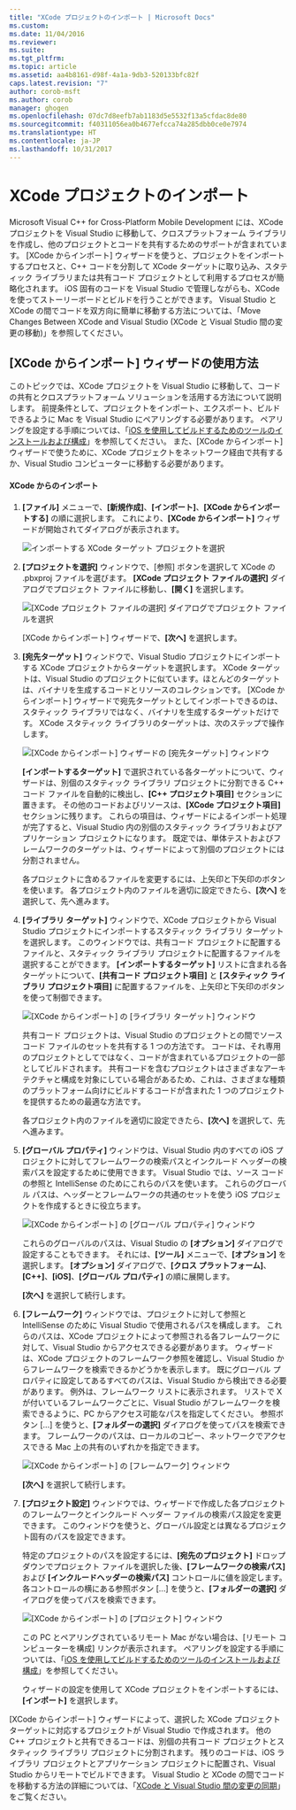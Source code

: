 ```yaml
---
title: "XCode プロジェクトのインポート | Microsoft Docs"
ms.custom: 
ms.date: 11/04/2016
ms.reviewer: 
ms.suite: 
ms.tgt_pltfrm: 
ms.topic: article
ms.assetid: aa4b8161-d98f-4a1a-9db3-520133bfc82f
caps.latest.revision: "7"
author: corob-msft
ms.author: corob
manager: ghogen
ms.openlocfilehash: 07dc7d8eefb7ab1183d5e5532f13a5cfdac8de80
ms.sourcegitcommit: f40311056ea0b4677efcca74a285dbb0ce0e7974
ms.translationtype: HT
ms.contentlocale: ja-JP
ms.lasthandoff: 10/31/2017
---
```

# <a name="import-an-xcode-project"></a>XCode プロジェクトのインポート
Microsoft Visual C++ for Cross-Platform Mobile Development には、XCode プロジェクトを Visual Studio に移動して、クロスプラットフォーム ライブラリを作成し、他のプロジェクトとコードを共有するためのサポートが含まれています。 [XCode からインポート] ウィザードを使うと、プロジェクトをインポートするプロセスと、C++ コードを分割して XCode ターゲットに取り込み、スタティック ライブラリまたは共有コード プロジェクトとして利用するプロセスが簡略化されます。 iOS 固有のコードを Visual Studio で管理しながらも、XCode を使ってストーリーボードとビルドを行うことができます。 Visual Studio と XCode の間でコードを双方向に簡単に移動する方法については、「Move Changes Between XCode and Visual Studio (XCode と Visual Studio 間の変更の移動)」を参照してください。  
  
## <a name="using-the-import-from-xcode-wizard"></a>[XCode からインポート] ウィザードの使用方法  
 このトピックでは、XCode プロジェクトを Visual Studio に移動して、コードの共有とクロスプラットフォーム ソリューションを活用する方法について説明します。 前提条件として、プロジェクトをインポート、エクスポート、ビルドできるように Mac を Visual Studio にペアリングする必要があります。 ペアリングを設定する手順については、「[iOS を使用してビルドするためのツールのインストールおよび構成](../cross-platform/install-and-configure-tools-to-build-using-ios.md)」を参照してください。 また、[XCode からインポート] ウィザードで使うために、XCode プロジェクトをネットワーク経由で共有するか、Visual Studio コンピューターに移動する必要があります。  
  
#### <a name="import-from-xcode"></a>XCode からのインポート  
  
1.  **[ファイル]** メニューで、**[新規作成]**、**[インポート]**、**[XCode からインポートする]** の順に選択します。 これにより、**[XCode からインポート]** ウィザードが開始されてダイアログが表示されます。  
  
     ![インポートする XCode ターゲット プロジェクトを選択](../cross-platform/media/cppmdd_u2_importxcode_choose.PNG "CPPMDD_U2_ImportXCode_Choose")  
  
2.  **[プロジェクトを選択]** ウィンドウで、[参照] ボタンを選択して XCode の .pbxproj ファイルを選びます。 **[XCode プロジェクト ファイルの選択]** ダイアログでプロジェクト ファイルに移動し、**[開く]** を選択します。  
  
     ![[XCode プロジェクト ファイルの選択] ダイアログでプロジェクト ファイルを選択](../cross-platform/media/cppmdd_u2_importxcode_browse.PNG "CPPMDD_U2_ImportXCode_Browse")  
  
     [XCode からインポート] ウィザードで、**[次へ]** を選択します。  
  
3.  **[宛先ターゲット]** ウィンドウで、Visual Studio プロジェクトにインポートする XCode プロジェクトからターゲットを選択します。 XCode ターゲットは、Visual Studio のプロジェクトに似ています。ほとんどのターゲットは、バイナリを生成するコードとリソースのコレクションです。 [XCode からインポート] ウィザードで宛先ターゲットとしてインポートできるのは、スタティック ライブラリではなく、バイナリを生成するターゲットだけです。 XCode スタティック ライブラリのターゲットは、次のステップで操作します。  
  
     ![[XCode からインポート] ウィザードの [宛先ターゲット] ウィンドウ](../cross-platform/media/cppmdd_u2_importxcode_destination.jpg "CPPMDD_U2_ImportXCode_Destination")  
  
     **[インポートするターゲット]** で選択されている各ターゲットについて、ウィザードは、別個のスタティック ライブラリ プロジェクトに分割できる C++ コード ファイルを自動的に検出し、**[C++ プロジェクト項目]** セクションに置きます。 その他のコードおよびリソースは、**[XCode プロジェクト項目]** セクションに残ります。 これらの項目は、ウィザードによるインポート処理が完了すると、Visual Studio 内の別個のスタティック ライブラリおよびアプリケーション プロジェクトになります。 既定では、単体テストおよびフレームワークのターゲットは、ウィザードによって別個のプロジェクトには分割されません。  
  
     各プロジェクトに含めるファイルを変更するには、上矢印と下矢印のボタンを使います。 各プロジェクト内のファイルを適切に設定できたら、**[次へ]** を選択して、先へ進みます。  
  
4.  **[ライブラリ ターゲット]** ウィンドウで、XCode プロジェクトから Visual Studio プロジェクトにインポートするスタティック ライブラリ ターゲットを選択します。 このウィンドウでは、共有コード プロジェクトに配置するファイルと、スタティック ライブラリ プロジェクトに配置するファイルを選択することができます。 **[インポートするターゲット]** リストに含まれる各ターゲットについて、**[共有コード プロジェクト項目]** と **[スタティック ライブラリ プロジェクト項目]** に配置するファイルを、上矢印と下矢印のボタンを使って制御できます。  
  
     ![[XCode からインポート] の [ライブラリ ターゲット] ウィンドウ](../cross-platform/media/cppmdd_u2_importxcode_library.jpg "CPPMDD_U2_ImportXCode_Library")  
  
     共有コード プロジェクトは、Visual Studio のプロジェクトとの間でソース コード ファイルのセットを共有する 1 つの方法です。 コードは、それ専用のプロジェクトとしてではなく、コードが含まれているプロジェクトの一部としてビルドされます。 共有コードを含むプロジェクトはさまざまなアーキテクチャと構成を対象にしている場合があるため、これは、さまざまな種類のプラットフォーム向けにビルドするコードが含まれた 1 つのプロジェクトを提供するための最適な方法です。  
  
     各プロジェクト内のファイルを適切に設定できたら、**[次へ]** を選択して、先へ進みます。  
  
5.  **[グローバル プロパティ]** ウィンドウは、Visual Studio 内のすべての iOS プロジェクトに対してフレームワークの検索パスとインクルード ヘッダーの検索パスを設定するために使用できます。 Visual Studio では、ソース コードの参照と IntelliSense のためにこれらのパスを使います。 これらのグローバル パスは、ヘッダーとフレームワークの共通のセットを使う iOS プロジェクトを作成するときに役立ちます。  
  
     ![[XCode からインポート] の [グローバル プロパティ] ウィンドウ](../cross-platform/media/cppmdd_u2_importxcode_global.jpg "CPPMDD_U2_ImportXCode_Global")  
  
     これらのグローバルのパスは、Visual Studio の **[オプション]** ダイアログで設定することもできます。 それには、**[ツール]** メニューで、**[オプション]** を選択します。 **[オプション]** ダイアログで、**[クロス プラットフォーム]**、**[C++]**、**[iOS]**、**[グローバル プロパティ]** の順に展開します。  
  
     **[次へ]** を選択して続行します。  
  
6.  **[フレームワーク]** ウィンドウでは、プロジェクトに対して参照と IntelliSense のために Visual Studio で使用されるパスを構成します。 これらのパスは、XCode プロジェクトによって参照される各フレームワークに対して、Visual Studio からアクセスできる必要があります。 ウィザードは、XCode プロジェクトのフレームワーク参照を確認し、Visual Studio からフレームワークを検索できるかどうかを表示します。 既にグローバル プロパティに設定してあるすべてのパスは、Visual Studio から検出できる必要があります。 例外は、フレームワーク リストに表示されます。 リストで X が付いているフレームワークごとに、Visual Studio がフレームワークを検索できるように、PC からアクセス可能なパスを指定してください。 参照ボタン [...] を使うと、**[フォルダーの選択]** ダイアログを使ってパスを検索できます。 フレームワークのパスは、ローカルのコピー、ネットワークでアクセスできる Mac 上の共有のいずれかを指定できます。  
  
     ![[XCode からインポート] の [フレームワーク] ウィンドウ](../cross-platform/media/cppmdd_u2_importxcode_frameworks.jpg "CPPMDD_U2_ImportXCode_Frameworks")  
  
     **[次へ]** を選択して続行します。  
  
7.  **[プロジェクト設定]** ウィンドウでは、ウィザードで作成した各プロジェクトのフレームワークとインクルード ヘッダー ファイルの検索パス設定を変更できます。 このウィンドウを使うと、グローバル設定とは異なるプロジェクト固有のパスを設定できます。  
  
     特定のプロジェクトのパスを設定するには、**[宛先のプロジェクト]** ドロップダウンでプロジェクト ファイルを選択した後、**[フレームワークの検索パス]** および **[インクルードヘッダーの検索パス]** コントロールに値を設定します。 各コントロールの横にある参照ボタン [...] を使うと、**[フォルダーの選択]** ダイアログを使ってパスを検索できます。  
  
     ![[XCode からインポート] の [プロジェクト] ウィンドウ](../cross-platform/media/cppmdd_u2_importxcode_projects.jpg "CPPMDD_U2_ImportXCode_Projects")  
  
     この PC とペアリングされているリモート Mac がない場合は、[リモート コンピューターを構成] リンクが表示されます。 ペアリングを設定する手順については、「[iOS を使用してビルドするためのツールのインストールおよび構成](../cross-platform/install-and-configure-tools-to-build-using-ios.md)」を参照してください。  
  
     ウィザードの設定を使用して XCode プロジェクトをインポートするには、**[インポート]** を選択します。  
  
 [XCode からインポート] ウィザードによって、選択した XCode プロジェクト ターゲットに対応するプロジェクトが Visual Studio で作成されます。 他の C++ プロジェクトと共有できるコードは、別個の共有コード プロジェクトとスタティック ライブラリ プロジェクトに分割されます。 残りのコードは、iOS ライブラリ プロジェクトとアプリケーション プロジェクトに配置され、Visual Studio からリモートでビルドできます。 Visual Studio と XCode の間でコードを移動する方法の詳細については、「[XCode と Visual Studio 間の変更の同期](../cross-platform/sync-changes-between-xcode-and-visual-studio.md)」をご覧ください。